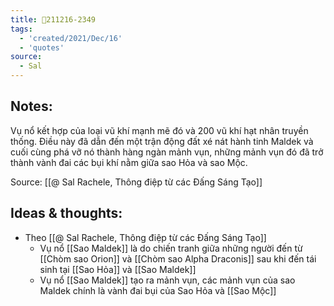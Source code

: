 ```yaml
---
title: 💬211216-2349
tags:
  - 'created/2021/Dec/16'
  - 'quotes'
source:
  - Sal
---
```


## Notes:
Vụ nổ kết hợp của loại vũ khí mạnh mẽ đó và 200 vũ khí hạt nhân truyền thống. Điều này đã dẫn đến một trận động đất xé nát hành tinh Maldek và cuối cùng phá vỡ nó thành hàng ngàn mảnh vụn, những mảnh vụn đó đã trở thành vành đai các bụi khí nằm giữa sao Hỏa và sao Mộc.

Source: [[@ Sal Rachele, Thông điệp từ các Đấng Sáng Tạo]]

## Ideas & thoughts:
- Theo [[@ Sal Rachele, Thông điệp từ các Đấng Sáng Tạo]]
	- Vụ nổ [[Sao Maldek]] là do chiến tranh giữa những người đến từ [[Chòm sao Orion]] và [[Chòm sao Alpha Draconis]] sau khi đến tái sinh tại [[Sao Hỏa]] và [[Sao Maldek]]
	- Vụ nổ [[Sao Maldek]] tạo ra mảnh vụn, các mảnh vụn của sao Maldek chính là vành đai bụi của Sao Hỏa và [[Sao Mộc]]
